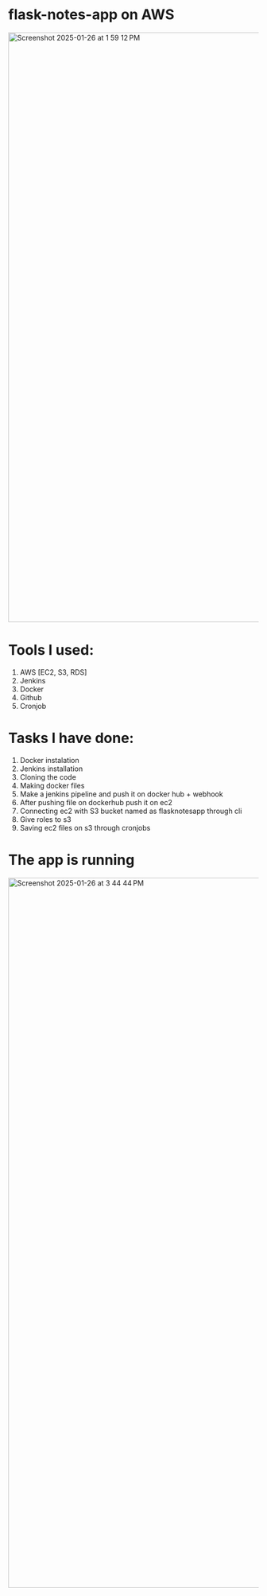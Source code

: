 # flask-notes-app on AWS

<img width="1186" alt="Screenshot 2025-01-26 at 1 59 12 PM" src="https://github.com/user-attachments/assets/384708fe-01dc-439e-9294-58b15a9e1ccf" />


# Tools I used:
1. AWS [EC2, S3, RDS]
2. Jenkins
3. Docker
4. Github
5. Cronjob

# Tasks I have done:
1. Docker instalation
2. Jenkins installation
3. Cloning the code
4. Making docker files
5. Make a jenkins pipeline and push it on docker hub + webhook 
6. After pushing file on dockerhub push it on ec2
7. Connecting ec2 with S3 bucket named as flasknotesapp through cli
8. Give roles to s3
9. Saving ec2 files on s3 through cronjobs

# The app is running

<img width="1428" alt="Screenshot 2025-01-26 at 3 44 44 PM" src="https://github.com/user-attachments/assets/2171736b-b78e-4764-b832-0c1f10ec4554" />
